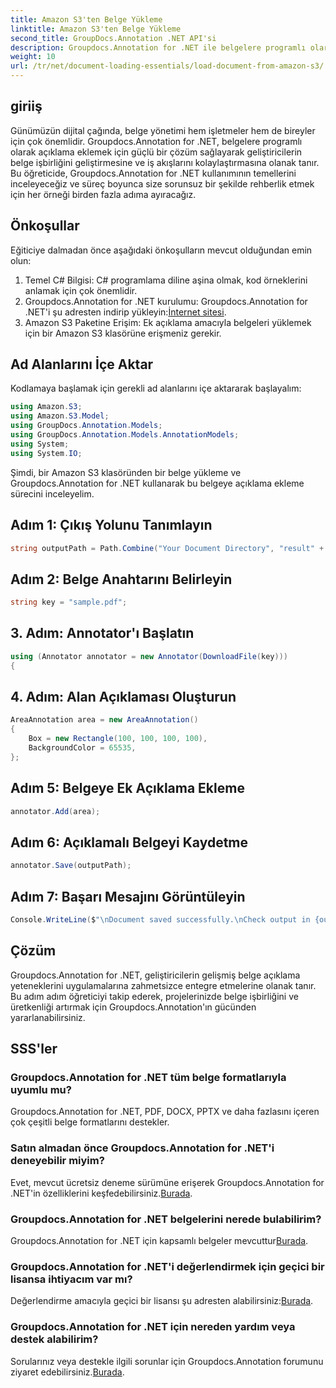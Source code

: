 ```yaml
---
title: Amazon S3'ten Belge Yükleme
linktitle: Amazon S3'ten Belge Yükleme
second_title: GroupDocs.Annotation .NET API'si
description: Groupdocs.Annotation for .NET ile belgelere programlı olarak nasıl açıklama ekleyeceğinizi öğrenin. Kusursuz entegrasyon için adım adım eğitim.
weight: 10
url: /tr/net/document-loading-essentials/load-document-from-amazon-s3/
---
```

## giriiş
Günümüzün dijital çağında, belge yönetimi hem işletmeler hem de bireyler için çok önemlidir. Groupdocs.Annotation for .NET, belgelere programlı olarak açıklama eklemek için güçlü bir çözüm sağlayarak geliştiricilerin belge işbirliğini geliştirmesine ve iş akışlarını kolaylaştırmasına olanak tanır. Bu öğreticide, Groupdocs.Annotation for .NET kullanımının temellerini inceleyeceğiz ve süreç boyunca size sorunsuz bir şekilde rehberlik etmek için her örneği birden fazla adıma ayıracağız.
## Önkoşullar
Eğiticiye dalmadan önce aşağıdaki önkoşulların mevcut olduğundan emin olun:
1. Temel C# Bilgisi: C# programlama diline aşina olmak, kod örneklerini anlamak için çok önemlidir.
2.  Groupdocs.Annotation for .NET kurulumu: Groupdocs.Annotation for .NET'i şu adresten indirip yükleyin:[İnternet sitesi](https://releases.groupdocs.com/annotation/net/).
3. Amazon S3 Paketine Erişim: Ek açıklama amacıyla belgeleri yüklemek için bir Amazon S3 klasörüne erişmeniz gerekir.

## Ad Alanlarını İçe Aktar
Kodlamaya başlamak için gerekli ad alanlarını içe aktararak başlayalım:

```csharp
using Amazon.S3;
using Amazon.S3.Model;
using GroupDocs.Annotation.Models;
using GroupDocs.Annotation.Models.AnnotationModels;
using System;
using System.IO;
```


Şimdi, bir Amazon S3 klasöründen bir belge yükleme ve Groupdocs.Annotation for .NET kullanarak bu belgeye açıklama ekleme sürecini inceleyelim.
## Adım 1: Çıkış Yolunu Tanımlayın
```csharp
string outputPath = Path.Combine("Your Document Directory", "result" + Path.GetExtension("input.pdf"));
```
## Adım 2: Belge Anahtarını Belirleyin
```csharp
string key = "sample.pdf";
```
## 3. Adım: Annotator'ı Başlatın
```csharp
using (Annotator annotator = new Annotator(DownloadFile(key)))
{
```
## 4. Adım: Alan Açıklaması Oluşturun
```csharp
AreaAnnotation area = new AreaAnnotation()
{
    Box = new Rectangle(100, 100, 100, 100),
    BackgroundColor = 65535,
};
```
## Adım 5: Belgeye Ek Açıklama Ekleme
```csharp
annotator.Add(area);
```
## Adım 6: Açıklamalı Belgeyi Kaydetme
```csharp
annotator.Save(outputPath);
```
## Adım 7: Başarı Mesajını Görüntüleyin
```csharp
Console.WriteLine($"\nDocument saved successfully.\nCheck output in {outputPath}.");
```

## Çözüm
Groupdocs.Annotation for .NET, geliştiricilerin gelişmiş belge açıklama yeteneklerini uygulamalarına zahmetsizce entegre etmelerine olanak tanır. Bu adım adım öğreticiyi takip ederek, projelerinizde belge işbirliğini ve üretkenliği artırmak için Groupdocs.Annotation'ın gücünden yararlanabilirsiniz.
## SSS'ler
### Groupdocs.Annotation for .NET tüm belge formatlarıyla uyumlu mu?
Groupdocs.Annotation for .NET, PDF, DOCX, PPTX ve daha fazlasını içeren çok çeşitli belge formatlarını destekler.
### Satın almadan önce Groupdocs.Annotation for .NET'i deneyebilir miyim?
 Evet, mevcut ücretsiz deneme sürümüne erişerek Groupdocs.Annotation for .NET'in özelliklerini keşfedebilirsiniz.[Burada](https://releases.groupdocs.com/).
### Groupdocs.Annotation for .NET belgelerini nerede bulabilirim?
Groupdocs.Annotation for .NET için kapsamlı belgeler mevcuttur[Burada](https://tutorials.groupdocs.com/annotation/net/).
### Groupdocs.Annotation for .NET'i değerlendirmek için geçici bir lisansa ihtiyacım var mı?
 Değerlendirme amacıyla geçici bir lisansı şu adresten alabilirsiniz:[Burada](https://purchase.groupdocs.com/temporary-license/).
### Groupdocs.Annotation for .NET için nereden yardım veya destek alabilirim?
 Sorularınız veya destekle ilgili sorunlar için Groupdocs.Annotation forumunu ziyaret edebilirsiniz.[Burada](https://forum.groupdocs.com/c/annotation/10).